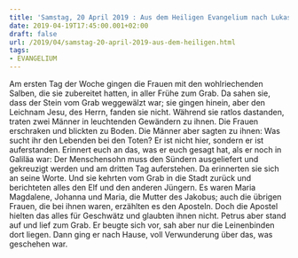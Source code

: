 ```yaml
---
title: 'Samstag, 20 April 2019 : Aus dem Heiligen Evangelium nach Lukas - Lk 24,1-12.'
date: 2019-04-19T17:45:00.001+02:00
draft: false
url: /2019/04/samstag-20-april-2019-aus-dem-heiligen.html
tags: 
- EVANGELIUM
---
```


Am ersten Tag der Woche gingen die Frauen mit den wohlriechenden Salben, die sie zubereitet hatten, in aller Frühe zum Grab. Da sahen sie, dass der Stein vom Grab weggewälzt war; sie gingen hinein, aber den Leichnam Jesu, des Herrn, fanden sie nicht. Während sie ratlos dastanden, traten zwei Männer in leuchtenden Gewändern zu ihnen. Die Frauen erschraken und blickten zu Boden. Die Männer aber sagten zu ihnen: Was sucht ihr den Lebenden bei den Toten? Er ist nicht hier, sondern er ist auferstanden. Erinnert euch an das, was er euch gesagt hat, als er noch in Galiläa war: Der Menschensohn muss den Sündern ausgeliefert und gekreuzigt werden und am dritten Tag auferstehen. Da erinnerten sie sich an seine Worte. Und sie kehrten vom Grab in die Stadt zurück und berichteten alles den Elf und den anderen Jüngern. Es waren Maria Magdalene, Johanna und Maria, die Mutter des Jakobus; auch die übrigen Frauen, die bei ihnen waren, erzählten es den Aposteln. Doch die Apostel hielten das alles für Geschwätz und glaubten ihnen nicht. Petrus aber stand auf und lief zum Grab. Er beugte sich vor, sah aber nur die Leinenbinden dort liegen. Dann ging er nach Hause, voll Verwunderung über das, was geschehen war.